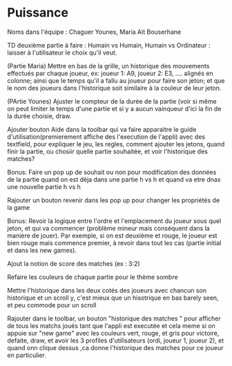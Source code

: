 # Puissance
Noms dans l'équipe : Chaguer Younes, Maria Ait Bouserhane



TD deuxième partie à faire : Humain vs Humain, Humain vs Ordinateur : laisser à l'utilisateur le choix qu'il veut.



(Partie Maria) Mettre en bas de la grille, un historique des mouvements effectués par chaque joueur, ex: joueur 1: A9, joueur 2: E3, .... alignés en colonne; ainsi que le temps qu'il a fallu au joueur pour faire son jeton; et que le nom des joueurs dans l'historique soit similaire à la couleur de leur jeton.



(PArtie Younes) Ajuster le compteur de la durée de la partie (voir si même on peut limiter le temps d'une partie et si y a aucun vainqueur d'ici la fin de la durée choisie, draw.




Ajouter bouton Aide dans la toolbar qui va faire apparaitre le guide d'utilisation(premierement affiche des l'execution de l'appli) avec des textfield, pour expliquer le jeu, les regles, comment ajouter les jetons, quand finir la partie, ou chosiir quelle partie souhaitée, et voir l'historique des matches?



Bonus: Faire un pop up de souhait ou non pour modification des données de la partie quand on est déja dans une partie h vs h et quand va etre dnas une nouvelle partie h vs h




Rajouter un bouton revenir dans les pop up pour changer les propriétés de la game



Bonus: Revoir la logique entre l'ordre et l'emplacement du joueur sous quel jeton, et qui va commencer (problème mineur mais conséquent dans la manière de jouer). Par exemple, si on est deuxième et rouge, le joueur est bien rouge mais commence premier, à revoir dans tout les cas (partie initial et dans les new games).



Ajout la notion de score des matches (ex : 3:2)



Refaire les couleurs de chaque partie pour le thème sombre



Mettre l'historique dans les deux cotés des joueurs avec chancun son historique et un scroll y, c'est mieux que un hisotrique en bas barely seen, et peu commode pour un scroll 



Rajouter dans le toolbar, un bouton "historique des matches " pour afficher de tous les matchs joués tant que l'appli est executée et cela meme si on appuie sur "new game" avec les couleurs vert, rouge, et gris pour victoire, defaite, draw, et avoir les 3 profiles d'utilisateurs (ordi, joueur 1, joueur 2), et quand onn clique dessus ,ca donne l'historique des matches pour ce joueur en particulier.


